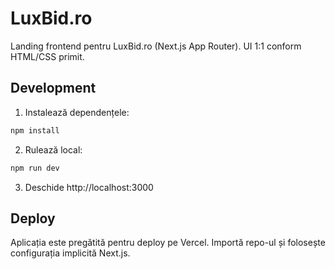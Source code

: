 # LuxBid.ro

Landing frontend pentru LuxBid.ro (Next.js App Router). UI 1:1 conform HTML/CSS primit.

## Development

1. Instalează dependențele:
```bash
npm install
```
2. Rulează local:
```bash
npm run dev
```
3. Deschide http://localhost:3000

## Deploy

Aplicația este pregătită pentru deploy pe Vercel. Importă repo-ul și folosește configurația implicită Next.js.
